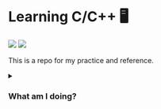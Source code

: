 # Learning C/C++ 🖥️

<div align="left"> 

![](https://img.shields.io/github/last-commit/shub39/C-Cpp?&style=for-the-badge&color=FFB1C8&logoColor=D9E0EE&labelColor=292324)
![](https://img.shields.io/github/repo-size/shub39/C-Cpp?color=CAC992&label=SIZE&logo=googledrive&style=for-the-badge&logoColor=D9E0EE&labelColor=292324)

</div>

This is a repo for my practice and reference.

<details>
<summary><h3>What am I doing?</h3></summary>

- 📖 College-Assignments : self explanatory 
- ✅ Learning-C : C tutorial from <a href="https://www.youtube.com/watch?v=i0ovgS-jCQ8&pp=ygUkc2tpbGxzIHdhbGxhaCBjIHByb2dyYW1taW5nIG9uZSBzaG90">here</a>. 
- 📖 Learning-C++ : C++ DSA from <a href="https://youtube.com/playlist?list=PLDzeHZWIZsTryvtXdMr6rPh4IDexB5NIA&si=OjtvZnshDMla1_Sf">here</a>. 
- 📖 Leetcode-Codestudio-Problems : self explanatory 

</details>
